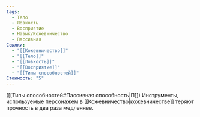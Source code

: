 ```yaml
---
tags:
  - Тело
  - Ловкость
  - Восприятие
  - Навык/Кожевничество
  - Пассивная
Ссылки:
  - "[[Кожевничество]]"
  - "[[Тело]]"
  - "[[Ловкость]]"
  - "[[Восприятие]]"
  - "[[Типы способностей]]"
Стоимость: "5"
---
```

([[Типы способностей#Пассивная способность|П]]) Инструменты, используемые персонажем в [[Кожевничество|кожевничестве]] теряют прочность в два раза медленнее. 